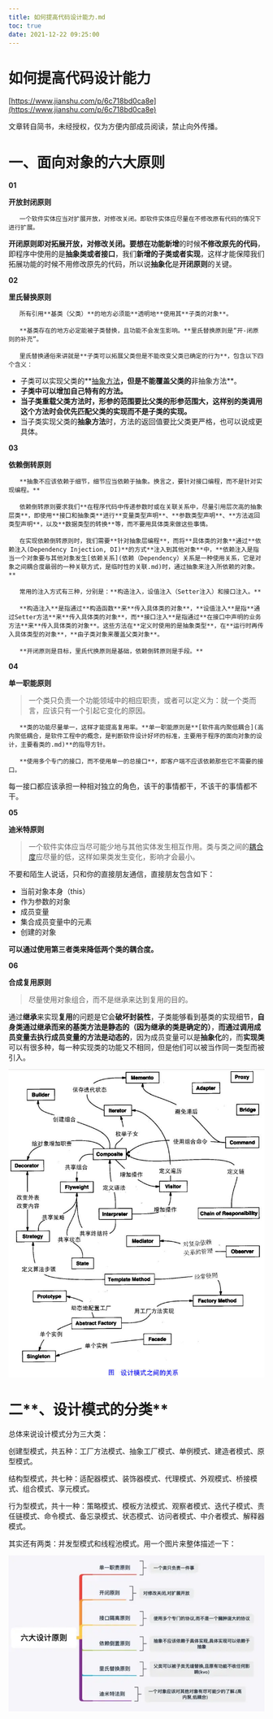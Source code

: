 ```yaml
---
title: 如何提高代码设计能力.md
toc: true
date: 2021-12-22 09:25:00
---
```

# 如何提高代码设计能力

[https://www.jianshu.com/p/6c718bd0ca8e](https://www.jianshu.com/p/6c718bd0ca8e)

文章转自简书，未经授权，仅为方便内部成员阅读，禁止向外传播。

# 一、面向对象的六大原则

**01**

**开放封闭原则**

       一个软件实体应当对扩展开放，对修改关闭。即软件实体应尽量在不修改原有代码的情况下进行扩展。

**开闭原则即对拓展开放，对修改关闭。**要想在**功能新增**的时候**不修改原先的代码**，即程序中使用的是**抽象类或者接口**，我们**新增的子类或者实现**，这样才能保障我们拓展功能的时候不用修改原先的代码，所以说**抽象化**是**开闭原则**的关键。

**02**

**里氏替换原则**

       所有引用**基类（父类）**的地方必须能**透明地**使用其**子类的对象**。
    
       **基类存在的地方必定能被子类替换，且功能不会发生影响。**里氏替换原则是“开-闭原则的补充”。
    
       里氏替换通俗来讲就是**子类可以拓展父类但是不能改变父类已确定的行为**，包含以下四个含义：

- 子类可以实现父类的**[抽象方法](%E5%A6%82%E4%BD%95%E6%8F%90%E9%AB%98%E4%BB%A3%E7%A0%81%E8%AE%BE%E8%AE%A1%E8%83%BD%E5%8A%9B%20ae21f1203de949dfb82a0e42221e29e1/%EF%BC%88%E6%8A%BD%E8%B1%A1%E7%B1%BB%E5%B0%B1%E6%98%AF%E4%B8%8D%E8%83%BD%E4%BD%BF%E7%94%A8new%E6%96%B9%E6%B3%95%E8%BF%9B%E8%A1%8C%E5%AE%9E%E4%BE%8B%E5%8C%96%E7%9A%84%E7%B1%BB%EF%BC%8C%E5%8D%B3%E6%B2%A1%E6%9C%89%E5%85%B7%E4%BD%93%E5%AE%9E%E4%BE%8B%E5%AF%B9%E8%B1%A1%E7%9A%84%E7%B1%BB%E3%80%82%E6%8A%BD%E8%B1%A1%E7%B1%BB%E6%9C%89%E7%82%B9%E7%B1%BB%E4%BC%BC%E2%80%9C%E6%A8%A1%E6%9D%BFbai%E2%80%9D%E7%9A%84%20cf28633af83b465e87e966bfdc8b5374.md)**，但是不能覆盖父类的**非抽象方法**。
- **子类中可以增加自己特有的方法。**
- **当子类重载父类方法时，形参的范围要比父类的形参范围大，这样别的类调用这个方法时会优先匹配父类的实现而不是子类的实现。**
- 当子类实现父类的**抽象方法**时，方法的返回值要比父类更严格，也可以说成更具体。

**03**

**依赖倒转原则**

       **抽象不应该依赖于细节，细节应当依赖于抽象。换言之，要针对接口编程，而不是针对实现编程。**
    
       依赖倒转原则要求我们**在程序代码中传递参数时或在关联关系中，尽量引用层次高的抽象层类**，即使用**接口和抽象类**进行**变量类型声明**、**参数类型声明**、**方法返回类型声明**，以及**数据类型的转换**等，而不要用具体类来做这些事情。
    
       在实现依赖倒转原则时，我们需要**针对抽象层编程**，而将**具体类的对象**通过**依赖注入(Dependency Injection, DI)**的方式**注入到其他对象**中，**依赖注入是指当一个对象要与其他对象发生[依赖关系](依赖（Dependency）关系是一种使用关系，它是对象之间耦合度最弱的一种关联方式，是临时性的关联.md)时，通过抽象来注入所依赖的对象。**
    
       常用的注入方式有三种，分别是：**构造注入，设值注入（Setter注入）和接口注入。**
    
       **构造注入**是指通过**构造函数**来**传入具体类的对象**，**设值注入**是指**通过Setter方法**来**传入具体类的对象**，而**接口注入**是指通过**在接口中声明的业务方法**来**传入具体类的对象**。这些方法在**定义时使用的是抽象类型**，在**运行时再传入具体类型的对象**，**由子类对象来覆盖父类对象**。
    
       **开闭原则是目标，里氏代换原则是基础，依赖倒转原则是手段。** 

**04**

**单一职能原则**

> 一个类只负责一个功能领域中的相应职责，或者可以定义为：就一个类而言，应该只有一个引起它变化的原因。
> 

       **类的功能尽量单一，这样才能提高复用率。**单一职能原则是**[软件高内聚低耦合](高内聚低耦合，是软件工程中的概念，是判断软件设计好坏的标准，主要用于程序的面向对象的设计，主要看类的.md)**的指导方针。
    
       **使用多个专门的接口，而不使用单一的总接口**，即客户端不应该依赖那些它不需要的接口。

每一接口都应该承担一种相对独立的角色，该干的事情都干，不该干的事情都不干。

**05**

**迪米特原则**

> 一个软件实体应当尽可能少地与其他实体发生相互作用。类与类之间的[耦合度](%E5%A6%82%E4%BD%95%E6%8F%90%E9%AB%98%E4%BB%A3%E7%A0%81%E8%AE%BE%E8%AE%A1%E8%83%BD%E5%8A%9B%20ae21f1203de949dfb82a0e42221e29e1/%E6%A0%B9%E6%8D%AE%E7%B1%BB%E4%B8%8E%E7%B1%BB%E4%B9%8B%E9%97%B4%E7%9A%84%E8%80%A6%E5%90%88%E5%BA%A6%E4%BB%8E%E5%BC%B1%E5%88%B0%E5%BC%BA%E6%8E%92%E5%88%97%EF%BC%8CUML%20%E4%B8%AD%E7%9A%84%E7%B1%BB%E5%9B%BE%E6%9C%89%E4%BB%A5%E4%B8%8B%E5%87%A0%E7%A7%8D%E5%85%B3%E7%B3%BB%EF%BC%9A%E4%BE%9D%E8%B5%96%E5%85%B3%E7%B3%BB%E3%80%81%E5%85%B3%E8%81%94%E5%85%B3%E7%B3%BB%E3%80%81%E8%81%9A%E5%90%88%E5%85%B3%E7%B3%BB%E3%80%81%E7%BB%84%208c8f942c0651483095cb58d1ceda7240.md)应尽量的低，这样如果类发生变化，影响才会最小。
> 

不要和陌生人说话，只和你的直接朋友通信，直接朋友包含如下：

- 当前对象本身（this）
- 作为参数的对象
- 成员变量
- 集合成员变量中的元素
- 创建的对象

**可以通过使用第三者类来降低两个类的耦合度。**

**06**

**合成复用原则**

> 尽量使用对象组合，而不是继承来达到复用的目的。
> 

通过**继承**来实现**复用**的问题是它会**破坏封装性**，子类能够看到基类的实现细节，**自身类通过继承而来的基类方法是静态的（因为继承的类是确定的）**，**而通过调用成员变量去执行成员变量的方法是动态的**，因为成员变量可以是**抽象化**的，而**实现类**可以有很多种，每一种实现类的功能又不相同，但是他们可以被当作同一类型而被引入。

![](如何提高代码设计能力/1.png)

# 二**、设计模式的分类**

总体来说设计模式分为三大类：

创建型模式，共五种：工厂方法模式、抽象工厂模式、单例模式、建造者模式、原型模式。

结构型模式，共七种：适配器模式、装饰器模式、代理模式、外观模式、桥接模式、组合模式、享元模式。

行为型模式，共十一种：策略模式、模板方法模式、观察者模式、迭代子模式、责任链模式、命令模式、备忘录模式、状态模式、访问者模式、中介者模式、解释器模式。

其实还有两类：并发型模式和线程池模式。用一个图片来整体描述一下：

![](如何提高代码设计能力/2.png)